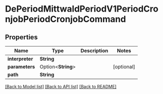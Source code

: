 # DePeriodMittwaldPeriodV1PeriodCronjobPeriodCronjobCommand

## Properties

Name | Type | Description | Notes
------------ | ------------- | ------------- | -------------
**interpreter** | **String** |  | 
**parameters** | Option<**String**> |  | [optional]
**path** | **String** |  | 

[[Back to Model list]](../README.md#documentation-for-models) [[Back to API list]](../README.md#documentation-for-api-endpoints) [[Back to README]](../README.md)


